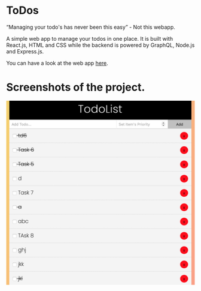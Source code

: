 # ToDos

<q>Managing your todo's has never been this easy</q> - Not this webapp. 

A simple web app to manage your todos in one place. It is built with React.js, HTML and CSS while the backend is powered by GraphQL, Node.js and Express.js. 

You can have a look at the web app <a href="https://60148ecad7c90c00a98fc18d--competent-clarke-025478.netlify.app">here</a>. 

# Screenshots of the project.

<img src="https://github.com/sangeetds/ToDos/blob/master/pictures/Todos.26.05.png" />
